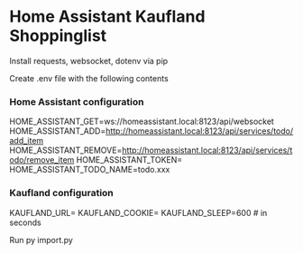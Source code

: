 # Home Assistant Kaufland Shoppinglist

Install requests, websocket, dotenv via pip

Create .env file with the following contents

### Home Assistant configuration

HOME_ASSISTANT_GET=ws://homeassistant.local:8123/api/websocket
HOME_ASSISTANT_ADD=http://homeassistant.local:8123/api/services/todo/add_item
HOME_ASSISTANT_REMOVE=http://homeassistant.local:8123/api/services/todo/remove_item
HOME_ASSISTANT_TOKEN=
HOME_ASSISTANT_TODO_NAME=todo.xxx

### Kaufland configuration

KAUFLAND_URL=
KAUFLAND_COOKIE=
KAUFLAND_SLEEP=600 # in seconds

Run py import.py
